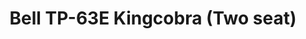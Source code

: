---
layout: product
title: "Bell TP-63E Kingcobra (Two seat)"
price: "3000" 
desc: "1/72 Maketa"
img_path: "/assets/img/DORAW72006.webp"
brand: "N/A"
available: false
special_offer: false
new: false
soon: false
cat: "010000"
subcat: "012000"
subsubcat: "0N/A"
sifra: "DORAW72006"
popular: false
spec: false
---